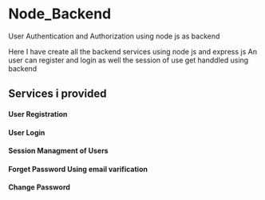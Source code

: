 # Node_Backend
User Authentication and Authorization using node js as backend

Here I have create all the backend services using node js and express js 
An user can register and login as well the session of use get handdled using backend

## Services i provided

#### User Registration 
#### User Login
#### Session Managment of Users
#### Forget Password Using email varification
#### Change Password
